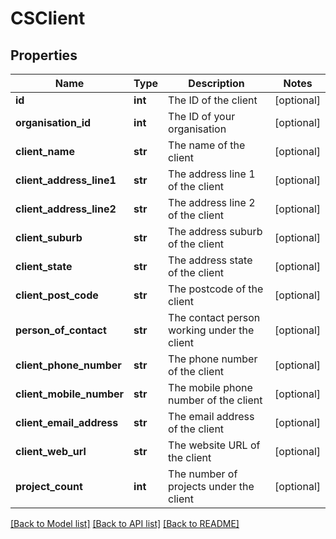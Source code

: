 # CSClient

## Properties
Name | Type | Description | Notes
------------ | ------------- | ------------- | -------------
**id** | **int** | The ID of the client | [optional] 
**organisation_id** | **int** | The ID of your organisation | [optional] 
**client_name** | **str** | The name of the client | [optional] 
**client_address_line1** | **str** | The address line 1 of the client | [optional] 
**client_address_line2** | **str** | The address line 2 of the client | [optional] 
**client_suburb** | **str** | The address suburb of the client | [optional] 
**client_state** | **str** | The address state of the client | [optional] 
**client_post_code** | **str** | The postcode of the client | [optional] 
**person_of_contact** | **str** | The contact person working under the client | [optional] 
**client_phone_number** | **str** | The phone number of the client | [optional] 
**client_mobile_number** | **str** | The mobile phone number of the client | [optional] 
**client_email_address** | **str** | The email address of the client | [optional] 
**client_web_url** | **str** | The website URL of the client | [optional] 
**project_count** | **int** | The number of projects under the client | [optional] 

[[Back to Model list]](../README.md#documentation-for-models) [[Back to API list]](../README.md#documentation-for-api-endpoints) [[Back to README]](../README.md)


